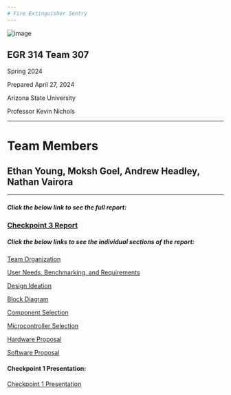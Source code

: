 ```yaml
---
# Fire Extinguisher Sentry
---
```


![image](https://github.com/EGR-314-Team-307/EGR-314-Team-307/assets/156955314/1cbb3f97-01c4-4a2f-80af-ccc526fcaf0e)

## EGR 314 Team 307
 Spring 2024

 Prepared April 27, 2024
 
 Arizona State University

 Professor Kevin Nichols

---
# Team Members
## Ethan Young, Moksh Goel, Andrew Headley, Nathan Vairora
---

##### Click the below link to see the full report:

### [Checkpoint 3 Report](./Report.md)


##### Click the below links to see the individual sections of the report:

[Team Organization](./TeamOrg.md)

[User Needs, Benchmarking, and Requirements](./UserNeeds.md)

[Design Ideation](./DesignIdeation.md)

[Block Diagram](./BlockDiagram.md)

[Component Selection](./ComponentSelection.md)

[Microcontroller Selection](./MicrocontrollerSelection.md)

[Hardware Proposal](./HardwareProposal.md)

[Software Proposal](./SoftwareProposal.md)


#### Checkpoint 1 Presentation:


[Checkpoint 1 Presentation](./Presentations.md)



